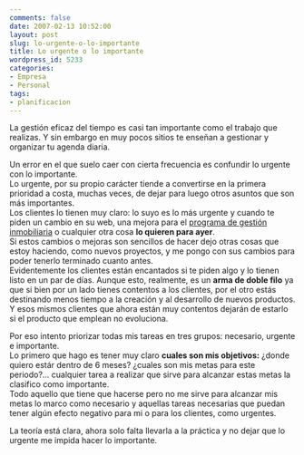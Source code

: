 ```yaml
---
comments: false
date: 2007-02-13 10:52:00
layout: post
slug: lo-urgente-o-lo-importante
title: Lo urgente o lo importante
wordpress_id: 5233
categories:
- Empresa
- Personal
tags:
- planificacion
---
```


La gestión eficaz del tiempo es casi tan importante como el trabajo que realizas.  Y sin embargo en muy pocos sitios te enseñan a gestionar y organizar tu agenda diaria.




Un error en el que suelo caer con cierta frecuencia es confundir lo urgente con lo importante.  
Lo urgente, por su propio carácter tiende a convertirse en la primera prioridad a costa, muchas veces, de dejar para luego otros asuntos que son más importantes.  
Los clientes lo tienen muy claro: lo suyo es lo más urgente y cuando te piden un cambio en su web, una mejora para el [programa de gestión inmobiliaria](http://www.gestioninmuebles.com/) o cualquier otra cosa **lo quieren para ayer**.  
Si estos cambios o mejoras son sencillos de hacer dejo otras cosas que estoy haciendo, como nuevos proyectos, y me pongo con sus cambios para poder tenerlo terminado cuanto antes.  
Evidentemente los clientes están encantados si te piden algo y lo tienen listo en un par de días.  Aunque esto, realmente, es un **arma de doble filo** ya que si bien por un lado tienes contentos a los clientes, por el otro estás destinando menos tiempo a la creación y al desarrollo de nuevos productos.  Y esos mismos clientes que ahora están muy contentos dejarán de estarlo si el producto que emplean no evoluciona.




Por eso intento priorizar todas mis tareas en tres grupos: necesario, urgente e importante.  
Lo primero que hago es tener muy claro **cuales son mis objetivos:** ¿donde quiero estár dentro de 6 meses? ¿cuales son mis metas para este periodo?... cualquier tarea a realizar que sirve para alcanzar estas metas la clasifico como importante.  
Todo aquello que tiene que hacerse pero no me sirve para alcanzar mis metas lo marco como necesario y aquellas tareas necesarias que puedan tener algún efecto negativo para mi o para los clientes, como urgentes.




La teoría está clara, ahora solo falta llevarla a la práctica y no dejar que lo urgente me impida hacer lo importante.
